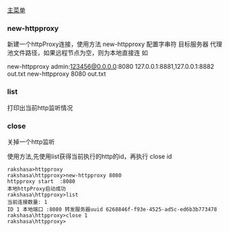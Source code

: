 [主菜单](./cli.md)

### new-httpproxy 

新建一个httpProxy连接，使用方法 new-httpproxy 配置字串符 目标服务器 代理池文件路径，如果远程节点为空，则为本地直接连
如 

new-httpproxy admin:123456@0.0.0.0:8080 127.0.0.1:8881,127.0.0.1:8882 out.txt
new-httpproxy 8080 out.txt



### list
打印出当前http监听情况

### close
关掉一个http监听

使用方法,先使用list获得当前执行的http的id，再执行 close id

```shell
rakshasa>httpproxy
rakshasa\httpproxy>new-httpproxy 8080
httpproxy start  :8080
本地httpProxy启动成功
rakshasa\httpproxy>list
当前连接数量: 1
ID 1 本地端口 :8080 转发服务器uuid 6268846f-f93e-4525-ad5c-ed6b3b773478
rakshasa\httpproxy>close 1
rakshasa\httpproxy>
```